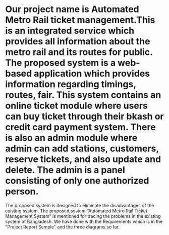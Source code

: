 # Our project name is Automated Metro Rail ticket management.This is an integrated service which provides all information about the metro rail and its routes for public. The proposed system is a web-based application which provides information regarding timings, routes, fair. This system contains an online ticket module where users can buy ticket through their bkash or credit card payment system. There is also an admin module where admin can add stations, customers, reserve tickets, and also update and delete. The admin is a panel consisting of only one authorized person.
The proposed system is designed to eliminate the disadvantages of the existing system. The proposed system “Automated Metro Rail Ticket Management System” is mentioned for tracing the problems in the existing system of Bangladesh.
We have done with the Requirements which is in the "Project Report Sample" and the three diagrams so far. 
